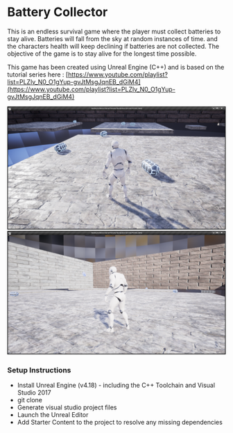 
# Battery Collector

This is an endless survival game where the player must collect batteries to stay alive. Batteries will fall from the sky at random instances of time. and the characters health will keep declining if batteries are not collected. The objective of the game is to stay alive for the longest time possible.

This game has been created using Unreal Engine (C++) and is based on the tutorial series here : [https://www.youtube.com/playlist?list=PLZlv_N0_O1gYup-gvJtMsgJqnEB_dGiM4](https://www.youtube.com/playlist?list=PLZlv_N0_O1gYup-gvJtMsgJqnEB_dGiM4) 

![GamePlay1](https://raw.githubusercontent.com/KaartikeyNatrajan/BatteryCollector/screenshots/Screenshots/MainInterface2.PNG)
![GamePlay2](https://raw.githubusercontent.com/KaartikeyNatrajan/BatteryCollector/screenshots/Screenshots/MainInterface1.PNG)

### Setup Instructions
- Install Unreal Engine (v4.18) - including the C++ Toolchain and Visual Studio 2017
-  git clone
- Generate visual studio project files
- Launch the Unreal Editor
- Add Starter Content to the project to resolve any missing dependencies

